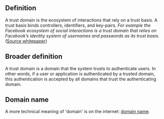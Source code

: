 ## Definition
A trust domain is the ecosystem of interactions that rely on a trust basis. A trust basis binds controllers, identifiers, and key-pairs. _For example the Facebook ecosystem of social interactions is a trust domain that relies on Facebook’s identity system of usernames and passwords as its trust basis._\
([Source whitepaper](https://github.com/SmithSamuelM/Papers/blob/master/whitepapers/KERI_WP_2.x.web.pdf))

## Broader definition 
A trust domain is a domain that the system trusts to authenticate users. In other words, if a user or application is authenticated by a trusted domain, this authentication is accepted by all domains that trust the authenticating domain.

## Domain name
A more technical meaning of 'domain' is on the internet: [domain name](term_domain-name). 

